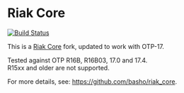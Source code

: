 # Riak Core

[![Build Status](https://img.shields.io/travis/mliszcz/riak_core/feature/otp-17.svg)](https://travis-ci.org/mliszcz/riak_core)

This is a [Riak Core](https://github.com/basho/riak_core) fork, updated to work with OTP-17.

Tested against OTP R16B, R16B03, 17.0 and 17.4.   
R15xx and older are not supported.

For more details, see: https://github.com/basho/riak_core.
